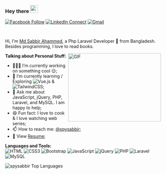 ### Hey there <img src="https://media.giphy.com/media/hvRJCLFzcasrR4ia7z/giphy.gif" width="25px">

[![Facebook Follow](https://img.shields.io/badge/%20-Connect-black?color=14171A&labelColor=1976d2&logo=facebook&logoColor=ffffff)](https://www.facebook.com/spysabbirahammed)
[![LinkedIn Connect](https://img.shields.io/badge/%20-Connect-black?color=14171A&labelColor=212121&logo=linkedin&logoColor=ffffff)](https://www.linkedin.com/in/spysabbir/)
[![Gmail](https://img.shields.io/badge/%20-Send%20Mail-black?color=14171A&labelColor=ef5350&logo=gmail&logoColor=ffffff)](mailto:sabbirahammedsovon@gmail.com?subject=From%20GitHub&body=Hi,%20there.%20Found%20you%20from%20GitHub.)

<br />

Hi, I'm [Md Sabbir Ahammed](https://spysabbir.com/), a Php Laravel Developer 🚀 from Bangladesh. Besides programming, I love to read books.

<img align="right" alt="GIF" src="https://raw.githubusercontent.com/abhisheknaiidu/abhisheknaiidu/master/code.gif" width="300" height="220" />
  
**Talking about Personal Stuff:**
- 👨🏽‍💻 I’m currently working on something cool :wink:;
- 🌱 I’m currently learning / Exploring ![Vue.js](https://img.shields.io/badge/Vue.js-35495E?style=flat-square&logo=vue.js&logoColor=4FC08D) & ![TailwindCSS](https://img.shields.io/badge/Tailwind_CSS-38B2AC?style=flat-square&logo=tailwind-css&logoColor=white); 
- 💬 Ask me about JavaScript, jQuery, PHP, Laravel, and MySQL. I am happy to help;
- 😄 Fun fact: I love to cook & I love watching web series;
- 📫 How to reach me: [@spysabbir](https://spysabbir.com);
- 📝 View [Resume](https://spysabbir.com/cv/cv.pdf);

**Languages and Tools:**  
![HTML](https://img.shields.io/badge/HTML5-E34F26?style=flat-square&logo=html5&logoColor=white)
![CSS3](https://img.shields.io/badge/CSS3-1572B6?style=flat-square&logo=css3&logoColor=white)
![Bootstrap](https://img.shields.io/badge/Bootstrap-563D7C?style=flat-square&logo=bootstrap&logoColor=white)
![JavaScript](https://img.shields.io/badge/JavaScript-F7DF1E?style=flat-square&logo=javascript&logoColor=black)
![jQuery](https://img.shields.io/badge/jQuery-0769AD?style=flat-square&logo=jquery&logoColor=white)
![PHP](https://img.shields.io/badge/PHP-777BB4?style=flat-square&logo=php&logoColor=white)
![Laravel](https://img.shields.io/badge/Laravel-FF2D20?style=flat-square&logo=laravel&logoColor=white)
![MySQL](https://img.shields.io/badge/MySQL-005C84?style=flat-square&logo=mysql&logoColor=white)

![spysabbir Top Languages](https://github-readme-stats.vercel.app/api/top-langs/?username=spysabbir&theme=darcula&show_icons=true&hide_border=true&layout=compact)

